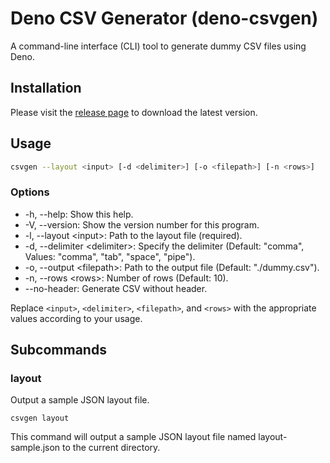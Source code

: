 # Deno CSV Generator (deno-csvgen)

A command-line interface (CLI) tool to generate dummy CSV files using Deno.

## Installation

Please visit the
[release page](https://github.com/takuyaw-w/deno-csvgen/releases) to download
the latest version.

## Usage

```bash
csvgen --layout <input> [-d <delimiter>] [-o <filepath>] [-n <rows>]
```

### Options

- -h, --help: Show this help.
- -V, --version: Show the version number for this program.
- -l, --layout \<input\>: Path to the layout file (required).
- -d, --delimiter \<delimiter\>: Specify the delimiter (Default: "comma",
  Values: "comma", "tab", "space", "pipe").
- -o, --output \<filepath\>: Path to the output file (Default: "./dummy.csv").
- -n, --rows \<rows\>: Number of rows (Default: 10).
- --no-header: Generate CSV without header.

Replace `<input>`, `<delimiter>`, `<filepath>`, and `<rows>` with the
appropriate values according to your usage.

## Subcommands

### layout

Output a sample JSON layout file.

```shell
csvgen layout
```

This command will output a sample JSON layout file named layout-sample.json to
the current directory.
